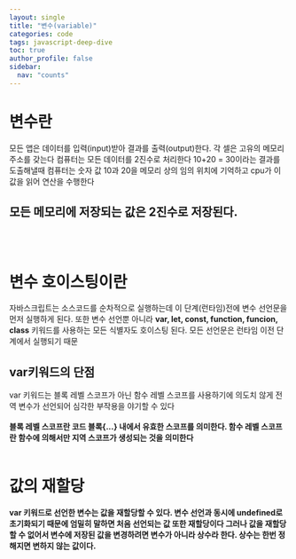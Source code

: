 ```yaml
---
layout: single
title: "변수(variable)"
categories: code
tags: javascript-deep-dive
toc: true
author_profile: false
sidebar:
  nav: "counts"
---
```


# 변수란

모든 앱은 데이터를 입력(input)받아 결과를 출력(output)한다.
각 셀은 고유의 메모리 주소를 갖는다
컴퓨터는 모든 데이터를 2진수로 처리한다
10+20 = 30이라는 결과를 도출해낼때 컴퓨터는
숫자 값 10과 20을 메모리 상의 임의 위치에 기억하고
cpu가 이 값을 읽어 연산을 수행한다

<h2>모든 메모리에 저장되는 값은 2진수로 저장된다.</h2>
<br>
<br>

# 변수 호이스팅이란

자바스크립트는 소스코드를 순차적으로 실행하는데
이 단계(런타임)전에 변수 선언문을 먼저 실행하게 된다.
또한 변수 선언뿐 아니라 <strong>var, let, const, function, funcion, class</strong> 키워드를 사용하는 모든 식별자도
호이스팅 된다. 모든 선언문은 런타임 이전 단계에서 실행되기 때문

<h2>var키워드의 단점</h2>
var 키워드는 블록 레벨 스코프가 아닌
함수 레벨 스코프를 사용하기에 의도치 않게 전역 변수가 선언되어 심각한 부작용을 야기할 수 있다
<br>
<br>
<strong>블록 레벨 스코프란<strong> 코드 블록{...} 내에서 유효한 스코프를 의미한다.
함수 레벨 스코프란 함수에 의해서만 지역 스코프가 생성되는 것을 의미한다
<br>
<br>

# 값의 재할당

var 키워드로 선언한 변수는 값을 재할당할 수 있다.
변수 선언과 동시에 undefined로 초기화되기 때문에 엄밀히 말하면
처음 선언되는 값 또한 재할당이다
그러나 값을 재할당할 수 없어서 변수에 저장된 값을 변경하려면 변수가 아니라 상수라 한다.
상수는 한번 정해지면 변하지 않는 값이다.
